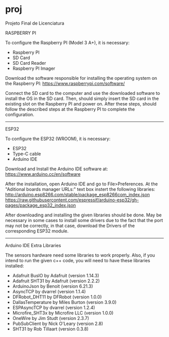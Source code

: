 # proj
Projeto Final de Licenciatura

RASPBERRY PI

To configure the Raspberry PI (Model 3 A+), it is necessary:
- Raspberry PI
- SD Card
- SD Card Reader
- Raspberry PI Imager

Download the software responsible for installing the operating system on the Raspberry PI:
https://www.raspberrypi.com/software/

Connect the SD card to the computer and use the downloaded software to install the OS in the SD card. 
Then, should simply insert the SD card in the existing slot on the Raspberry PI and power on. 
After these steps, should follow the described steps at the Raspberry PI to complete the configuration. 

-------------------------------------------------------------------------------------------------------

ESP32

To configure the ESP32 (WROOM), it is necessary:
- ESP32
- Type-C cable
- Arduino IDE

Download and Install the Arduino IDE software at:
https://www.arduino.cc/en/software

After the installation, open Arduino IDE and go to File>Preferences. At the "Aditional boards manager URLs:" text box
instert the following libraries:
http://arduino.esp8266.com/stable/package_esp8266com_index.json
https://raw.githubusercontent.com/espressif/arduino-esp32/gh-pages/package_esp32_index.json

After downloading and installing the given libraries should be done. May be necessary in some cases to install some drivers
due to the fact that the port may not be correctly, in that case, download the Drivers of the corresponding ESP32 module.

-------------------------------------------------------------------------------------------------------

Arduino IDE Extra Libraries

The sensors hardware need some libraries to work properly. Also, if you intend to run the given c++ code, you will need to have these libraries installed:

- Adafruit BusIO by Adafruit (version 1.14.3)
- Adafruit SHT31 by Adafruit (version 2.2.2)
- ArduinoJson by Benoit (version 6.21.3)
- AsyncTCP by dvarrel (version 1.1.4)
- DFRobot_DHT11 by DFRobot (version 1.0.0)
- DallasTemperature by Miles Burton (version 3.9.0)
- ESPAsyncTCP by dvarrel (version 1.2.4)
- Microfire_SHT3x by Microfire LLC (version 1.0.0)
- OneWire by Jim Studt (version 2.3.7)
- PubSubClient by Nick O'Leary (version 2.8)
- SHT31 by Rob Tillaart (version 0.3.8)



